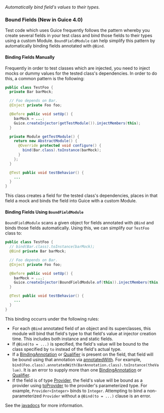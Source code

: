 _Automatically bind field's values to their types._

### Bound Fields (New in Guice 4.0)

Test code which uses Guice frequently follows the pattern whereby you create several fields in your test class and bind those fields to their types using a custom Module. `BoundFieldModule` can help simplify this pattern by automatically binding fields annotated with `@Bind`.

#### Binding Fields Manually
Frequently in order to test classes which are injected, you need to inject mocks or dummy values for the tested class's dependencies. In order to do this, a common pattern is the following:
```java
public class TestFoo {
  private Bar barMock;

  // Foo depends on Bar.
  @Inject private Foo foo;

  @Before public void setUp() {
    barMock = ...;
    Guice.createInjector(getTestModule()).injectMembers(this);
  }

  private Module getTestModule() {
    return new AbstractModule() {
      @Override protected void configure() {
        bind(Bar.class).toInstance(barMock);
      }
    };
  }

  @Test public void testBehavior() {
    ...
  }
}
```
This class creates a field for the tested class's dependencies, places in that field a mock and binds the field into Guice with a custom Module.

#### Binding Fields Using `BoundFieldModule`
`BoundFieldModule` scans a given object for fields annotated with `@Bind` and binds those fields automatically. Using this, we can simplify our `TestFoo` class to:
```java
public class TestFoo {
  // bind(Bar.class).toInstance(barMock);
  @Bind private Bar barMock;

  // Foo depends on Bar.
  @Inject private Foo foo;

  @Before public void setUp() {
    barMock = ...;
    Guice.createInjector(BoundFieldModule.of(this)).injectMembers(this);
  }

  @Test public void testBehavior() {
    ...
  }
}
```

This binding occurrs under the following rules:

 * For each `@Bind` annotated field of an object and its superclasses, this module will bind that field's type to that field's value at injector creation time. This includes both instance and static fields.
 * If `@Bind(to = ...)` is specified, the field's value will be bound to the class specified by `to` instead of the field's actual type.
 * If a [BindingAnnotation](http://google.github.io/guice/api-docs/latest/javadoc/com/google/inject/BindingAnnotation.html) or [Qualifier](http://atinject.googlecode.com/svn/trunk/javadoc/javax/inject/Qualifier.html) is present on the field, that field will be bound using that annotation via [annotatedWith](http://google.github.io/guice/api-docs/latest/javadoc/com/google/inject/binder/AnnotatedBindingBuilder.html). For example, `bind(Foo.class).annotatedWith(BarAnnotation.class).toInstance(theValue)`. It is an error to supply more than one [BindingAnnotation](http://google.github.io/guice/api-docs/latest/javadoc/com/google/inject/BindingAnnotation.html) or [Qualifier](http://atinject.googlecode.com/svn/trunk/javadoc/javax/inject/Qualifier.html).
 * If the field is of type [Provider](http://google.github.io/guice/api-docs/latest/javadoc/com/google/inject/Provider.html), the field's value will be bound as a provider using [toProvider](http://google.github.io/guice/api-docs/latest/javadoc/com/google/inject/binder/LinkedBindingBuilder.html) to the provider's parameterized type. For example, `Provider<Integer>` binds to `Integer`. Attempting to bind a non-parameterized `Provider` without a `@Bind(to = ...)` clause is an error.

See the [javadocs](http://google.github.io/guice/api-docs/latest/javadoc/com/google/inject/testing/fieldbinder/BoundFieldModule.html) for more information.